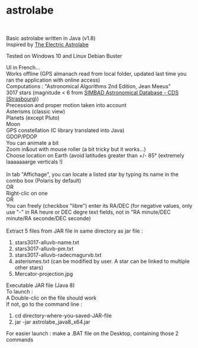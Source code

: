 # astrolabe
<br>

Basic astrolabe written in Java (v1.8)
<br>Inspired by <a href="https://www.softpaz.com/software/download-the-electric-astrolabe-windows-45796.htm">The Electric Astrolabe</a>
<p>Tested on Windows 10 and Linux Debian Buster</p>
UI in French...
<br>
Works offline (GPS almanach read from local folder, updated last time you ran the application with online access)
<br>
Computations : "Astronomical Algorithms 2nd Edition, Jean Meeus"
<br>
3017 stars (magnitude < 6 from <a href="http://simbad.u-strasbg.fr/simbad/">SIMBAD Astronomical Database - CDS (Strasbourg)</a>)
<br>  
Precession and proper motion taken into account
<br>
Asterisms (classic view)
<br>
Planets (except Pluto) 
<br>
Moon
<br>
GPS constellation (C library translated into Java)
<br>
GDOP/PDOP
<br>
You can animate a bit
<br>
Zoom in&out with mouse roller (a bit tricky but it works...)
<br>
Choose location on Earth (avoid latitudes greater than +/- 85° (extremely laaaaaaarge verticals !)
<br>
<br>
In tab "Affichage", you can locate a listed star by typing its name in the combo box (Polaris by default)
<br>
OR
<br>
Right-clic on one
<br>
OR
<br>
You can freely (checkbox "libre") enter its RA/DEC (for negative values, only use "-" in RA heure or DEC degre text fields, not in "RA minute/DEC minute/RA seconde/DEC seconde) 
<br>
<br>
Extract 5 files from JAR file in same directory as jar file :
<ol>
<li>stars3017-alluvb-name.txt</li>
<li>stars3017-alluvb-pm.txt</li>
<li>stars3017-alluvb-radecmagurvb.txt</li>
<li>asterismes.txt (can be modified by user. A star can be linked to multiple other stars)</li>
<li>Mercator-projection.jpg</li>
</ol>
Executable JAR file (Java 8)
<br>
To launch : 
<br>
A Double-clic on the file should work
<br>
If not, go to the command line :
<ol>
  <li>cd directory-where-you-saved-JAR-file</li>
  <li>jar -jar astrolabe_java8_x64.jar</li>
</ol>  
For easier launch : make a .BAT file on the Desktop, containing those 2 commands